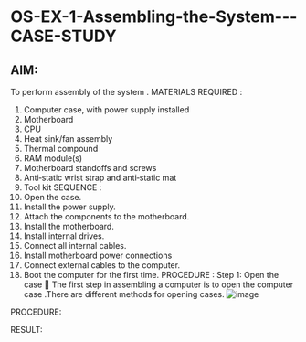 # OS-EX-1-Assembling-the-System---CASE-STUDY
## AIM:
To perform assembly of the system .
MATERIALS REQUIRED :
1. Computer case, with power supply installed
2. Motherboard
3. CPU
4. Heat sink/fan assembly
5. Thermal compound
6. RAM module(s)
7. Motherboard standoffs and screws
8. Anti‑static wrist strap and anti‑static mat
9. Tool kit
SEQUENCE :
1. Open the case.
2. Install the power supply.
3. Attach the components to the motherboard.
4. Install the motherboard.
5. Install internal drives.
6. Connect all internal cables.
7. Install motherboard power connections
8. Connect external cables to the computer.
9. Boot the computer for the first time.
PROCEDURE :
Step 1: Open the case
 The first step in assembling a computer is to open the computer case .There are
different methods for opening cases.
![image](https://github.com/souvik798/OS-EX-1-Assembling-the-System---CASE-STUDY/assets/94752764/f465e424-0c7f-4b63-abf1-9d4d8c0cafc6)



PROCEDURE:


RESULT:
